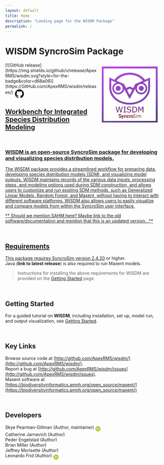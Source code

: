 ```yaml
---
layout: default
title: Home
description: "Landing page for the WISDM Package"
permalink: /
---
```


# **WISDM** SyncroSim Package
<img align="right" style="padding: 13px" width="180" src="assets/images/logo/wisdm-sticker.png">
[![GitHub release](https://img.shields.io/github/v/release/ApexRMS/wisdm.svg?style=for-the-badge&color=d68a06)](https://GitHub.com/ApexRMS/wisdm/releases/)    <a href="https://github.com/ApexRMS/wisdm"><img align="middle" style="padding: 1px" width="30" src="assets/images/logo/github-trans2.png">
<br>

## Workbench for Integrated Species Distribution Modeling 
<br>

### WISDM is an open-source SyncroSim package for developing and visualizing species distribution models. <br>

The WISDM package provides a streamlined workflow for preparing data, developing species distribution models (SDM), and visualizing model outputs. WISDM maintains records of the various data inputs, processing steps, and modeling options used during SDM construction, and allows users to customize and run existing SDM methods, such as Generalized Linear Models, Random Forest, and Maxent, without having to interact with different software platforms. WISDM also allows users to easily visualize and compare models from within the SyncroSim user interface.


** Should we mention SAHM here? Maybe link to the old software/documentation and mention that this is an updated version...**

<br>

## Requirements

This package requires SyncroSim [version 2.4.20](https://syncrosim.com/download/) or higher.  
Java (**link to latest release**) is also required to run Maxent models.

> Instructions for installing the above requirements for WISDM are provided on the [Getting Started](https://apexrms.github.io/wisdm/getting_started.html) page.

<br>

## Getting Started

For a guided tutorial on **WISDM**, including installation, set up, model run, and output visualization, see [Getting Started](https://apexrms.github.io/wisdm/getting_started.html).

<br>

## Key Links

Browse source code at
[http://github.com/ApexRMS/wisdm/](http://github.com/ApexRMS/wisdm/). <br>
Report a bug at
[http://github.com/ApexRMS/wisdm/issues](http://github.com/ApexRMS/wisdm/issues). <br>
Maxent software at [https://biodiversityinformatics.amnh.org/open_source/maxent/](https://biodiversityinformatics.amnh.org/open_source/maxent/) 

<br>

## Developers

Skye Pearman-Gillman (Author, maintainer) <a href="https://orcid.org/0000-0002-3911-1985"><img align="middle" style="padding: 0.5px" width="17" src="assets/images/ORCID.png"></a>
<br>
Catherine Jarnevich (Author)
<br>
Peder Engelstad (Author)
<br>
Brian Miller (Author)
<br>
Jeffrey Morisette (Author)
<br>
Leonardo Frid (Author) <a href="https://orcid.org/0000-0002-5489-2337"><img align="middle" style="padding: 0.5px" width="17" src="assets/images/ORCID.png"></a>
